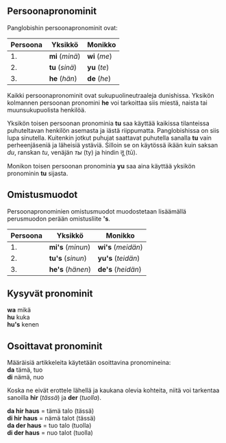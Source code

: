 ## Persoonapronominit

Panglobishin persoonapronominit ovat:

|Persoona| Yksikkö              | Monikko            |
|--------|----------------------|--------------------|
| 1.     | **mi** (_minä_)      | **wi** (_me_)      |
| 2.     | **tu** (_sinä_)      | **yu** (_te_)      |
| 3.     | **he** (_hän_)       | **de** (_he_)      |

Kaikki persoonapronominit ovat sukupuolineutraaleja dunishissa.
Yksikön kolmannen persoonan pronomini **he** voi tarkoittaa siis miestä, naista tai muunsukupuolista henkilöä.

Yksikön toisen persoonan pronominia **tu** saa käyttää kaikissa tilanteissa
puhuteltavan henkilön asemasta ja iästä riippumatta.
Panglobishissa on siis lupa sinutella.
Kuitenkin jotkut puhujat saattavat puhutella sanalla **tu** vain perheenjäseniä ja läheisiä ystäviä.
Silloin se on käytössä ikään kuin saksan _du_, ranskan _tu_, venäjän _ты_ (ty) ja hindin तू (tū).

Monikon toisen persoonan pronominia **yu** saa aina käyttää
yksikön pronominin **tu** sijasta.


## Omistusmuodot

Persoonapronominien omistusmuodot muodostetaan lisäämällä perusmuodon perään
omistusliite **'s**.

|Persoona| Yksikkö              | Monikko              |
|--------|----------------------|----------------------|
| 1.     | **mi's** (_minun_)   | **wi's** (_meidän_)  |
| 2.     | **tu's** (_sinun_)   | **yu's** (_teidän_)  |
| 3.     | **he's** (_hänen_)   | **de's** (_heidän_)  |


## Kysyvät pronominit

**wa**
mikä  
**hu**
kuka  
**hu's**
kenen


## Osoittavat pronominit

Määräisiä artikkeleita käytetään osoittavina pronomineina:  
**da**
tämä, tuo  
**di**
nämä, nuo

Koska ne eivät erottele lähellä ja kaukana olevia kohteita,
niitä voi tarkentaa sanoilla
**hir**
(_tässä_) ja
**der**
(_tuolla_).

**da hir haus**
= tämä talo (tässä)  
**di hir haus**
= nämä talot (tässä)  
**da der haus**
= tuo talo (tuolla)  
**di der haus**
= nuo talot (tuolla)

